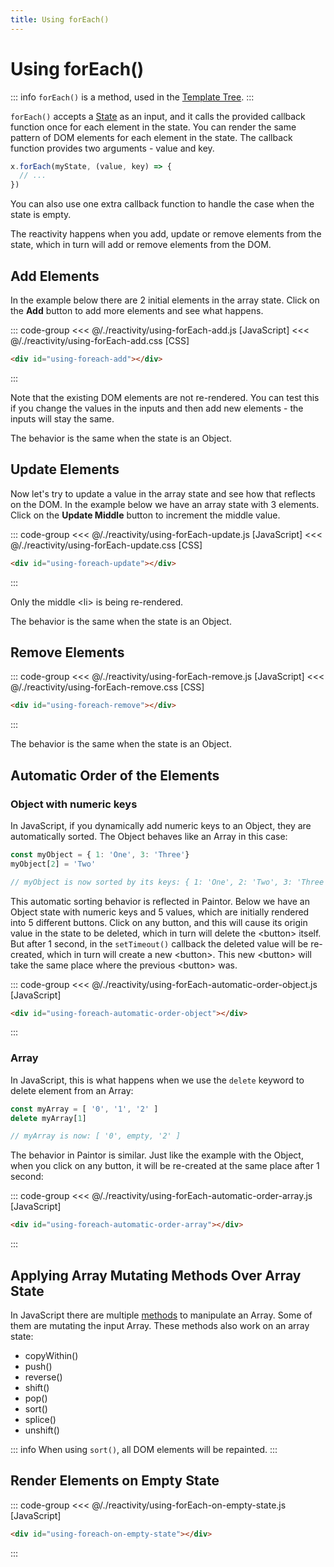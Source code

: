 ```yaml
---
title: Using forEach()
---
```


<script setup>
  import { onMounted } from 'vue'
  
  onMounted(async () => {
    await import('./using-forEach-add.css')
    await import('./using-forEach-add.js')

    await import('./using-forEach-update.css')
    await import('./using-forEach-update.js')

    await import('./using-forEach-remove.css')
    await import('./using-forEach-remove.js')

    await import('./using-forEach-automatic-order-object.js')
    await import('./using-forEach-automatic-order-array.js')
    await import('./using-forEach-on-empty-state.js')
  })
</script>

# Using forEach()

::: info
`forEach()` is a method, used in the [Template Tree](../templates/template-tree.md).
:::

`forEach()` accepts a [State](./states.md) as an input, and it calls the provided
callback function once for each element in the state. You can render the same
pattern of DOM elements for each element in the state. The callback function
provides two arguments - value and key.

```js
x.forEach(myState, (value, key) => {
  // ...
})
```

You can also use one extra callback function to handle the case when the state
is empty.

The reactivity happens when you add, update or remove elements from the state,
which in turn will add or remove elements from the DOM.

## Add Elements

In the example below there are 2 initial elements in the array state.
Click on the **Add** button to add more elements and see what happens.

::: code-group
<<< @/./reactivity/using-forEach-add.js [JavaScript]
<<< @/./reactivity/using-forEach-add.css [CSS]
```html [HTML]
<div id="using-foreach-add"></div>
```
:::

<Badge type="warning" text="example" />
<div class="example">
  <div id="using-foreach-add"></div>
</div>

Note that the existing DOM elements are not re-rendered. You can test this
if you change the values in the inputs and then add new elements - the inputs
will stay the same.

The behavior is the same when the state is an Object.

## Update Elements

Now let's try to update a value in the array state and see how that reflects on
the DOM. In the example below we have an array state with 3 elements.
Click on the **Update Middle** button to increment the middle value.

::: code-group
<<< @/./reactivity/using-forEach-update.js [JavaScript]
<<< @/./reactivity/using-forEach-update.css [CSS]
```html [HTML]
<div id="using-foreach-update"></div>
```
:::

<Badge type="warning" text="example" />
<div class="example">
  <div id="using-foreach-update"></div>
</div>

Only the middle \<li\> is being re-rendered.

The behavior is the same when the state is an Object.

## Remove Elements

::: code-group
<<< @/./reactivity/using-forEach-remove.js [JavaScript]
<<< @/./reactivity/using-forEach-remove.css [CSS]
```html [HTML]
<div id="using-foreach-remove"></div>
```
:::

<Badge type="warning" text="example" />
<div class="example">
  <div id="using-foreach-remove"></div>
</div>

The behavior is the same when the state is an Object.

## Automatic Order of the Elements

### Object with numeric keys

In JavaScript, if you dynamically add numeric keys to an Object, they are
automatically sorted.
The Object behaves like an Array in this case: 

```js
const myObject = { 1: 'One', 3: 'Three'}
myObject[2] = 'Two'

// myObject is now sorted by its keys: { 1: 'One', 2: 'Two', 3: 'Three' }
```

This automatic sorting behavior is reflected in Paintor. Below we have an
Object state with numeric keys and 5 values, which are initially rendered into
5 different buttons. Click on any button, and this will cause its origin value
in the state to be deleted, which in turn will delete the \<button\> itself.
But after 1 second, in the `setTimeout()` callback the deleted value will be
re-created, which in turn will create a new \<button\>. This new \<button\>
will take the same place where the previous \<button\> was.

::: code-group
<<< @/./reactivity/using-forEach-automatic-order-object.js [JavaScript]
```html [HTML]
<div id="using-foreach-automatic-order-object"></div>
```
:::

<Badge type="warning" text="example" />
<div class="example">
  <div id="using-foreach-automatic-order-object"></div>
</div>

### Array

In JavaScript, this is what happens when we use the `delete` keyword to delete
element from an
Array:

```js
const myArray = [ '0', '1', '2' ]
delete myArray[1]

// myArray is now: [ '0', empty, '2' ]
```

The behavior in Paintor is similar. Just like the example with the Object, when
you click on any button, it will be re-created at the same place after 1 second:

::: code-group
<<< @/./reactivity/using-forEach-automatic-order-array.js [JavaScript]
```html [HTML]
<div id="using-foreach-automatic-order-array"></div>
```
:::

<Badge type="warning" text="example" />
<div class="example">
  <div id="using-foreach-automatic-order-array"></div>
</div>

## Applying Array Mutating Methods Over Array State

In JavaScript there are multiple [methods](https://developer.mozilla.org/en-US/docs/Web/JavaScript/Reference/Global_Objects/Array)
to manipulate an Array. Some of them are mutating the input Array. These methods
also work on an array state:

- copyWithin()
- push()
- reverse()
- shift()
- pop()
- sort()
- splice()
- unshift()

::: info
When using `sort()`, all DOM elements will be repainted. 
:::

## Render Elements on Empty State

::: code-group
<<< @/./reactivity/using-forEach-on-empty-state.js [JavaScript]
```html [HTML]
<div id="using-foreach-on-empty-state"></div>
```
:::

<Badge type="warning" text="example" />
<div class="example">
  <div id="using-foreach-on-empty-state"></div>
</div>
